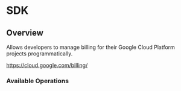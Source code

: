 # SDK

## Overview

Allows developers to manage billing for their Google Cloud Platform projects programmatically.

<https://cloud.google.com/billing/>
### Available Operations

